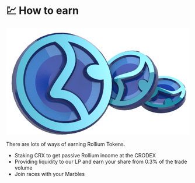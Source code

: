 # 💹 How to earn

![](../.gitbook/assets/rollium4.png)

There are lots of ways of earning Rollium Tokens.&#x20;

* Staking CRX to get passive Rollium income at the CRODEX
* Providing liquidity to our LP and earn your share from 0.3% of the trade volume&#x20;
* Join races with your Marbles&#x20;
